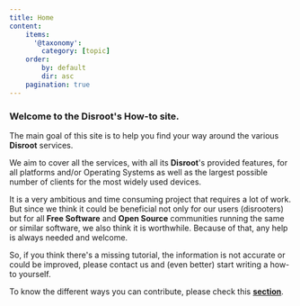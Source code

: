 ```yaml
---
title: Home
content:
    items:
      '@taxonomy':
        category: [topic]
    order:
        by: default
        dir: asc
    pagination: true
---
```


### Welcome to the Disroot's How-to site.

The main goal of this site is to help you find your way around the various **Disroot** services.

We aim to cover all the services, with all its **Disroot**'s provided features, for all platforms and/or Operating Systems as well as the largest possible number of clients for the most widely used devices.

It is a very ambitious and time consuming project that requires a lot of work. But since we think it could be beneficial not only for our users (disrooters) but for all **Free Software** and **Open Source** communities running the same or similar software, we also think it is worthwhile. Because of that, any help is always needed and welcome.

So, if you think there's a missing tutorial, the information is not accurate or could be improved, please contact us and (even better) start writing a how-to yourself.

To know the different ways you can contribute, please check this [**section**](/contribute).

